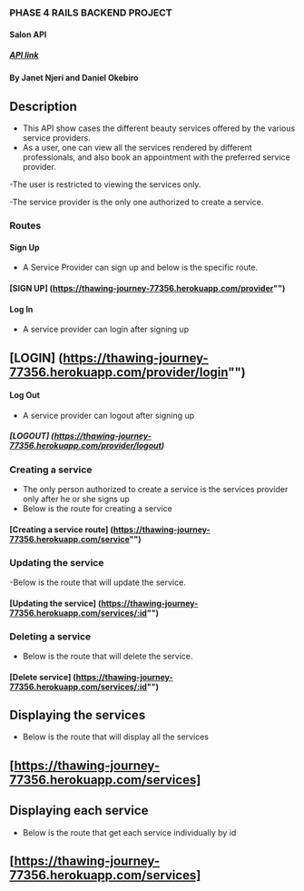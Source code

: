 ### PHASE 4 RAILS BACKEND PROJECT

#### Salon API

##### [API link](https://thawing-journey-77356.herokuapp.com/")

#### By Janet Njeri and Daniel Okebiro

## Description

- This API show cases the different beauty services offered by the various service providers.
- As a user, one can view all the services rendered by different professionals, and also book an appointment with the preferred service provider.

-The user is restricted to viewing the services only.

-The service provider is the only one authorized to create a service.

### Routes


#### Sign Up 

* A Service Provider can sign up and below is the specific route.
#### [SIGN UP] (https://thawing-journey-77356.herokuapp.com/provider"")

#### Log In

* A service provider can login after signing up

## [LOGIN] (https://thawing-journey-77356.herokuapp.com/provider/login"")

#### Log Out
* A service provider can logout after signing up

##### [LOGOUT] (https://thawing-journey-77356.herokuapp.com/provider/logout)

### Creating a service

- The only person authorized to create a service is the services provider only after he or she signs up
- Below is the route for creating a service
#### [Creating a service route] (https://thawing-journey-77356.herokuapp.com/service"")

### Updating the service

-Below is the route that will update the service.
#### [Updating the service] (https://thawing-journey-77356.herokuapp.com/services/:id"")

### Deleting a service
- Below is the route that will delete the service.

#### [Delete service] (https://thawing-journey-77356.herokuapp.com/services/:id"")

## Displaying the services

- Below is the route that will display all the services

## [https://thawing-journey-77356.herokuapp.com/services]

## Displaying each service
- Below is the route that get each service individually by id
## [https://thawing-journey-77356.herokuapp.com/services]





